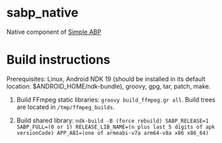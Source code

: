 # sabp_native
Native component of [Simple ABP](https://play.google.com/store/apps/details?id=mdmt.sabp&hl=en)

# Build instructions
Prerequisites: Linux, Android NDK 19 (should be installed in its default location: $ANDROID_HOME/ndk-bundle), groovy, gpg, tar, patch, make.

1. Build FFmpeg static libraries:
`groovy build_ffmpeg.gr all`. Build trees are located in `/tmp/ffmpeg_builds`.

2. Build shared library:
`ndk-build -B (force rebuild) SABP_RELEASE=1 SABP_FULL=(0 or 1) RELEASE_LIB_NAME=(n plus last 5 digits of apk versionCode) APP_ABI=(one of armeabi-v7a arm64-v8a x86 x86_64)`
